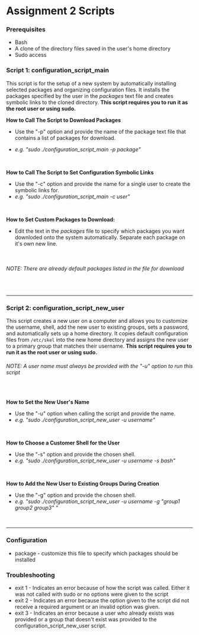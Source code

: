 # Assignment 2 Scripts

### Prerequisites
* Bash
* A clone of the directory files saved in the user's home directory
* Sudo access


### Script 1: configuration_script_main
This script is for the setup of a new system by automatically installing selected packages and organizing configuration files. It installs the packages specified by the user in the *packages* text file and creates symbolic links to the cloned directory. **This script requires you to run it as the root user or using sudo.**
<br>

**How to Call The Script to Download Packages** <br>
- Use the "-p" option and provide the name of the package text file that contains a list of packages for download.
* *e.g. "sudo ./configuration_script_main -p package"*
<br>

**How to Call The Script to Set Configuration Symbolic Links** <br>
* Use the "-c" option and provide the name for a single user to create the symbolic links for.
* *e.g. "sudo ./configuration_script_main -c user"*
<br>

**How to Set Custom Packages to Download:**
* Edit the text in the *packages* file to specify which packages you want downloded onto the system automatically. Separate each package on it's own new line.
<br>

###### NOTE: There are already default packages listed in the file for download
<br>

---

### Script 2: configuration_script_new_user
This script creates a new user on a computer and allows you to customize the username, shell, add the new user to existing groups, sets a password, and automatically sets up a home directory. It copies default configuration files from `/etc/skel` into the new home directory and assigns the new user to a primary group that matches their username. **This script requires you to run it as the root user or using sudo.**

###### NOTE: A user name must always be provided with the "-u" option to run this script
<br>

**How to Set the New User's Name** <br>
* Use the "-u" option when calling the script and provide the name.
* *e.g. "sudo ./configuration_script_new_user -u username"*
<br>

**How to Choose a Customer Shell for the User** <br>
* Use the "-s" option and provide the chosen shell.
* *e.g. "sudo ./configuration_script_new_user -u username -s bash"*
<br>

**How to Add the New User to Existing Groups During Creation** <br>
* Use the "-g" option and provide the chosen shell.
* *e.g. "sudo ./configuration_script_new_user -u username -g "group1 group2 group3" "*
<br>

---

### Configuration
* package - customize this file to specify which packages should be installed

### Troubleshooting
* exit 1 - Indicates an error because of how the script was called. Either it was not called with sudo or no options were given to the script
* exit 2 - Indicates an error because the option given to the script did not receive a required argument or an invalid option was given.
* exit 3 - Indicates an error because a user who already exists was provided or a group that doesn't exist was provided to the configuration_script_new_user script.